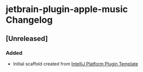 <!-- Keep a Changelog guide -> https://keepachangelog.com -->

# jetbrain-plugin-apple-music Changelog

## [Unreleased]
### Added
- Initial scaffold created from [IntelliJ Platform Plugin Template](https://github.com/JetBrains/intellij-platform-plugin-template)
